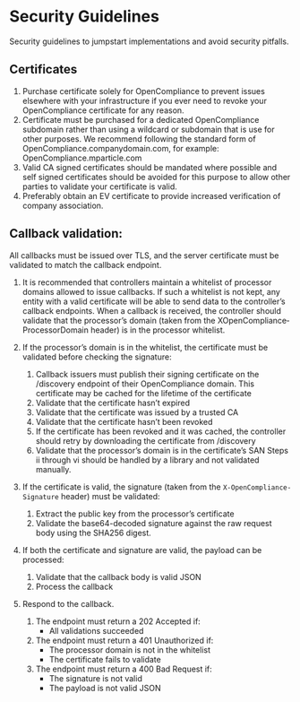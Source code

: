 # Security Guidelines
Security guidelines to jumpstart implementations and avoid security pitfalls.

## Certificates
1. Purchase certificate solely for OpenCompliance to prevent issues elsewhere with your infrastructure if
you ever need to revoke your OpenCompliance certificate for any reason.
2. Certificate must be purchased for a dedicated OpenCompliance subdomain rather than using a wildcard
or subdomain that is use for other purposes. We recommend following the standard form of
OpenCompliance.companydomain.com, for example: OpenCompliance.mparticle.com
3. Valid CA signed certificates should be mandated where possible and self signed certificates should
be avoided for this purpose to allow other parties to validate your certificate is valid.
4. Preferably obtain an EV certificate to provide increased verification of company association.

## Callback validation:
All callbacks must be issued over TLS, and the server certificate must be validated to match the callback
endpoint.
1. It is recommended that controllers maintain a whitelist of processor domains allowed to issue
callbacks. If such a whitelist is not kept, any entity with a valid certificate will be able to send data to
the controller’s callback endpoints. When a callback is received, the controller should validate that
the processor’s domain (taken from the X­OpenCompliance­Processor­Domain header) is in the
processor whitelist.
2. If the processor’s domain is in the whitelist, the certificate must be validated before checking the
signature:

     1. Callback issuers must publish their signing certificate on the /discovery endpoint of their OpenCompliance domain. This certificate may be cached for the lifetime of the certificate        
     2. Validate that the certificate hasn’t expired
     3. Validate that the certificate was issued by a trusted CA
     4. Validate that the certificate hasn’t been revoked
     5. If the certificate has been revoked and it was cached, the controller should retry by downloading the certificate from /discovery
     6. Validate that the processor’s domain is in the certificate’s SAN
Steps ii through vi should be handled by a library and not validated manually.

3. If the certificate is valid, the signature (taken from the `X-OpenCompliance-Signature` header) must be validated:
     1. Extract the public key from the processor’s certificate
     2. Validate the base64-decoded signature against the raw request body using the SHA256 digest.

4. If both the certificate and signature are valid, the payload can be processed:
     1. Validate that the callback body is valid JSON
     2. Process the callback

5. Respond to the callback.
     1. The endpoint must return a 202 Accepted if:
          * All validations succeeded
     2. The endpoint must return a 401 Unauthorized if:
          * The processor domain is not in the whitelist
          * The certificate fails to validate
     3. The endpoint must return a 400 Bad Request if:
          * The signature is not valid
          * The payload is not valid JSON
